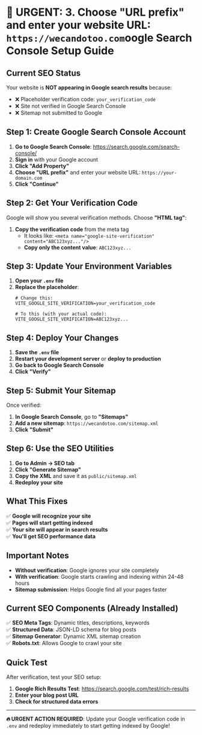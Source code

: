 # 🚨 URGENT: 3. **Choose "URL prefix"** and enter your website URL: `https://wecandotoo.com`oogle Search Console Setup Guide

## Current SEO Status
Your website is **NOT appearing in Google search results** because:
- ❌ Placeholder verification code: `your_verification_code`
- ❌ Site not verified in Google Search Console
- ❌ Sitemap not submitted to Google

## Step 1: Create Google Search Console Account

1. **Go to Google Search Console**: https://search.google.com/search-console/
2. **Sign in** with your Google account
3. **Click "Add Property"**
4. **Choose "URL prefix"** and enter your website URL: `https://your-domain.com`
5. **Click "Continue"**

## Step 2: Get Your Verification Code

Google will show you several verification methods. Choose **"HTML tag"**:

1. **Copy the verification code** from the meta tag
   - It looks like: `<meta name="google-site-verification" content="ABC123xyz..."/>`
   - **Copy only the content value**: `ABC123xyz...`

## Step 3: Update Your Environment Variables

1. **Open your `.env` file**
2. **Replace the placeholder**:
   ```
   # Change this:
   VITE_GOOGLE_SITE_VERIFICATION=your_verification_code
   
   # To this (with your actual code):
   VITE_GOOGLE_SITE_VERIFICATION=ABC123xyz...
   ```

## Step 4: Deploy Your Changes

1. **Save the `.env` file**
2. **Restart your development server** or **deploy to production**
3. **Go back to Google Search Console**
4. **Click "Verify"**

## Step 5: Submit Your Sitemap

Once verified:

1. **In Google Search Console**, go to **"Sitemaps"**
2. **Add a new sitemap**: `https://wecandotoo.com/sitemap.xml`
3. **Click "Submit"**

## Step 6: Use the SEO Utilities

1. **Go to Admin → SEO tab**
2. **Click "Generate Sitemap"**
3. **Copy the XML** and save it as `public/sitemap.xml`
4. **Redeploy your site**

## What This Fixes

✅ **Google will recognize your site**  
✅ **Pages will start getting indexed**  
✅ **Your site will appear in search results**  
✅ **You'll get SEO performance data**

## Important Notes

- **Without verification**: Google ignores your site completely
- **With verification**: Google starts crawling and indexing within 24-48 hours
- **Sitemap submission**: Helps Google find all your pages faster

## Current SEO Components (Already Installed)

✅ **SEO Meta Tags**: Dynamic titles, descriptions, keywords  
✅ **Structured Data**: JSON-LD schema for blog posts  
✅ **Sitemap Generator**: Dynamic XML sitemap creation  
✅ **Robots.txt**: Allows Google to crawl your site  

## Quick Test

After verification, test your SEO setup:
1. **Google Rich Results Test**: https://search.google.com/test/rich-results
2. **Enter your blog post URL**
3. **Check for structured data errors**

---

**🔥 URGENT ACTION REQUIRED**: Update your Google verification code in `.env` and redeploy immediately to start getting indexed by Google!
